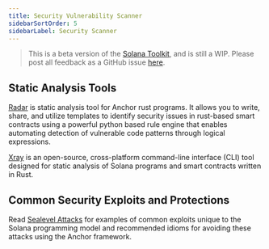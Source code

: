 ```yaml
---
title: Security Vulnerability Scanner
sidebarSortOrder: 5
sidebarLabel: Security Scanner
---
```


> This is a beta version of the [Solana Toolkit](/docs/toolkit/index.md), and is
> still a WIP. Please post all feedback as a GitHub issue
> [here](https://github.com/solana-foundation/developer-content/issues/new?title=%5Btoolkit%5D%20).

## Static Analysis Tools

[Radar](https://github.com/Auditware/radar?tab=readme-ov-file) is static
analysis tool for Anchor rust programs. It allows you to write, share, and
utilize templates to identify security issues in rust-based smart contracts
using a powerful python based rule engine that enables automating detection of
vulnerable code patterns through logical expressions.

[Xray](https://github.com/sec3-product/x-ray) is an open-source, cross-platform
command-line interface (CLI) tool designed for static analysis of Solana
programs and smart contracts written in Rust.

## Common Security Exploits and Protections

Read [Sealevel Attacks](https://github.com/coral-xyz/sealevel-attacks) for
examples of common exploits unique to the Solana programming model and
recommended idioms for avoiding these attacks using the Anchor framework.
